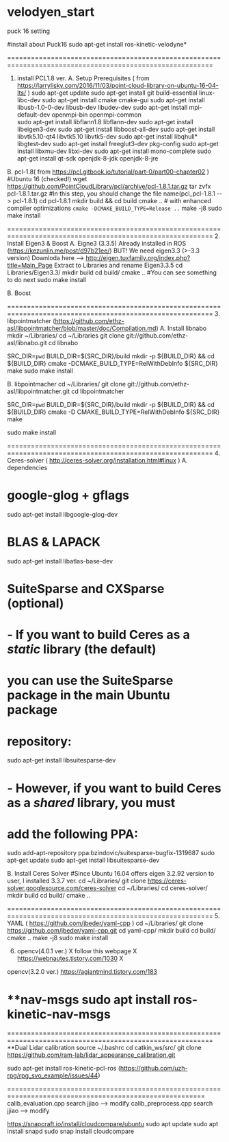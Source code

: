 # velodyen_start
puck 16 setting

#install about Puck16
  sudo apt-get install ros-kinetic-velodyne*
  
==========================================================================================================
1. install PCL1.8 ver.
A. Setup Prerequisites ( from https://larrylisky.com/2016/11/03/point-cloud-library-on-ubuntu-16-04-lts/ )
  sudo apt-get update
  sudo apt-get install git build-essential linux-libc-dev
  sudo apt-get install cmake cmake-gui 
  sudo apt-get install libusb-1.0-0-dev libusb-dev libudev-dev
  sudo apt-get install mpi-default-dev openmpi-bin openmpi-common  
  sudo apt-get install libflann1.8 libflann-dev
  sudo apt-get install libeigen3-dev
  sudo apt-get install libboost-all-dev
  sudo apt-get install libvtk5.10-qt4 libvtk5.10 libvtk5-dev
  sudo apt-get install libqhull* libgtest-dev
  sudo apt-get install freeglut3-dev pkg-config
  sudo apt-get install libxmu-dev libxi-dev 
  sudo apt-get install mono-complete
  sudo apt-get install qt-sdk openjdk-8-jdk openjdk-8-jre
  
B. pcl-1.8( from https://pcl.gitbook.io/tutorial/part-0/part00-chapter02 )
#Ubuntu 16 (checked!)
  wget https://github.com/PointCloudLibrary/pcl/archive/pcl-1.8.1.tar.gz
  tar zvfx pcl-1.8.1.tar.gz
#In this step, you should change the file name(pcl_pcl-1.8.1 --> pcl-1.8.1)
  cd pcl-1.8.1
  mkdir build && cd build
  cmake .. # with enhanced compiler optimizations `cmake -DCMAKE_BUILD_TYPE=Release ..`
  make -j8
  sudo make install
  
==========================================================================================================
2. Install Eigen3 & Boost 
A. Eigne3 (3.3.5)
Already installed in ROS (https://kezunlin.me/post/d97b21ee/)
BUT! We need eigen3.3 (>-3.3 version)
Downloda here --> http://eigen.tuxfamily.org/index.php?title=Main_Page
Extract to Libraries and rename Eigen3.3.5
  cd Libraries/Eigen3.3/
  mkdir build
  cd build/
  cmake ..
#You can see something to do next
  sudo make install
  
B. Boost

==========================================================================================================
3. libpointmatcher
(https://github.com/ethz-asl/libpointmatcher/blob/master/doc/Compilation.md)
A. Install libnabo
  mkdir ~/Libraries/
  cd ~/Libraries
  git clone git://github.com/ethz-asl/libnabo.git
  cd libnabo

  SRC_DIR=`pwd`
  BUILD_DIR=${SRC_DIR}/build
  mkdir -p ${BUILD_DIR} && cd ${BUILD_DIR}
  cmake -DCMAKE_BUILD_TYPE=RelWithDebInfo ${SRC_DIR}
  make
  sudo make install

B. libpointmacher
  cd ~/Libraries/
  git clone git://github.com/ethz-asl/libpointmatcher.git
  cd libpointmatcher

  SRC_DIR=`pwd`
  BUILD_DIR=${SRC_DIR}/build
  mkdir -p ${BUILD_DIR} && cd ${BUILD_DIR}
  cmake -D CMAKE_BUILD_TYPE=RelWithDebInfo ${SRC_DIR}
  make

  sudo make install
  
==========================================================================================================
4. Ceres-solver ( http://ceres-solver.org/installation.html#linux )
A. dependencies
# google-glog + gflags
  sudo apt-get install libgoogle-glog-dev
# BLAS & LAPACK
  sudo apt-get install libatlas-base-dev
# SuiteSparse and CXSparse (optional)
# - If you want to build Ceres as a *static* library (the default)
#   you can use the SuiteSparse package in the main Ubuntu package
#   repository:
  sudo apt-get install libsuitesparse-dev
# - However, if you want to build Ceres as a *shared* library, you must
#   add the following PPA:
  sudo add-apt-repository ppa:bzindovic/suitesparse-bugfix-1319687
  sudo apt-get update
  sudo apt-get install libsuitesparse-dev

B. Install Ceres Solver
#Since Ubuntu 16.04 offers eigen 3.2.92 version to user, I installed 3.3.7 ver.
  cd ~/Libraries/
  git clone https://ceres-solver.googlesource.com/ceres-solver
  cd ~/Libraries/
  cd ceres-solver/
  mkdir build
  cd build/
  cmake ..

==========================================================================================================
5. YAML ( https://github.com/jbeder/yaml-cpp )
  cd ~/Libraries/
  git clone https://github.com/jbeder/yaml-cpp.git
  cd yaml-cpp/
  mkdir build
  cd build/
  cmake ..
  make -j8
  sudo make install
  
6. opencv(4.0.1 ver.) X
  follow this webpage X
  https://webnautes.tistory.com/1030 X
  
  opencv(3.2.0 ver.)
  https://agiantmind.tistory.com/183
  
**nav-msgs
  sudo apt install ros-kinetic-nav-msgs
==========================================================================================================
==========================================================================================================
**Dual Lidar calibration
  source ~/.bashrc
  cd catkin_ws/src/
  git clone https://github.com/ram-lab/lidar_appearance_calibration.git
  
  sudo apt-get install ros-kinetic-pcl-ros
  (https://github.com/uzh-rpg/rpg_svo_example/issues/44)
  
  ========================================================================================================
  calib_evaluation.cpp
  search jjiao --> modify
  calib_preprocess.cpp
  search jjiao --> modify
  
  https://snapcraft.io/install/cloudcompare/ubuntu
  sudo apt update
  sudo apt install snapd
  sudo snap install cloudcompare
